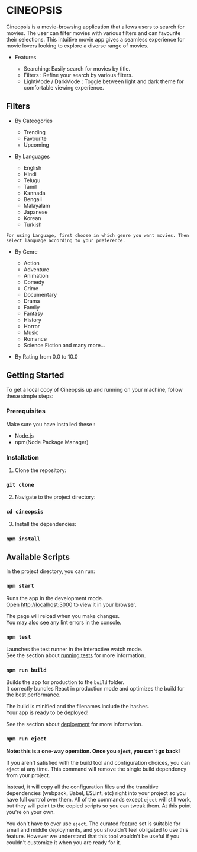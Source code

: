 # CINEOPSIS

Cineopsis is a movie-browsing application that allows users to search for movies. The user can filter movies with various filters and can favourite their selections. This intuitive movie app gives a seamless experience for movie lovers looking to explore a diverse range of movies. 


* Features

    * Searching: Easily search for movies by title.
    * Filters : Refine your search by various filters.
    * LightMode / DarkMode : Toggle between light and dark theme for comfortable viewing experience.

## Filters

* By Cateogories
    * Trending
    * Favourite
    * Upcoming

* By Languages
    * English
    * Hindi
    * Telugu
    * Tamil
    * Kannada
    * Bengali
    * Malayalam
    * Japanese
    * Korean
    * Turkish

`For using Language, first choose in which genre you want movies. Then select language according to your preference.`

* By Genre
    * Action
    * Adventure
    * Animation
    * Comedy
    * Crime
    * Documentary
    * Drama
    * Family
    * Fantasy
    * History
    * Horror
    * Music
    * Romance 
    * Science Fiction and many more...

* By Rating from 0.0 to 10.0

## Getting Started
To get a local copy of Cineopsis up and running on your machine, follow these simple steps:

### Prerequisites

Make sure you have installed these :

- Node.js
- npm(Node Package Manager)

### Installation
1. Clone the repository:
### `git clone `

2. Navigate to the project directory:
### `cd cineopsis`

3. Install the dependencies:
### `npm install`


## Available Scripts

In the project directory, you can run:

### `npm start`

Runs the app in the development mode.\
Open [http://localhost:3000](http://localhost:3000) to view it in your browser.

The page will reload when you make changes.\
You may also see any lint errors in the console.

### `npm test`

Launches the test runner in the interactive watch mode.\
See the section about [running tests](https://facebook.github.io/create-react-app/docs/running-tests) for more information.

### `npm run build`

Builds the app for production to the `build` folder.\
It correctly bundles React in production mode and optimizes the build for the best performance.

The build is minified and the filenames include the hashes.\
Your app is ready to be deployed!

See the section about [deployment](https://facebook.github.io/create-react-app/docs/deployment) for more information.

### `npm run eject`

**Note: this is a one-way operation. Once you `eject`, you can't go back!**

If you aren't satisfied with the build tool and configuration choices, you can `eject` at any time. This command will remove the single build dependency from your project.

Instead, it will copy all the configuration files and the transitive dependencies (webpack, Babel, ESLint, etc) right into your project so you have full control over them. All of the commands except `eject` will still work, but they will point to the copied scripts so you can tweak them. At this point you're on your own.

You don't have to ever use `eject`. The curated feature set is suitable for small and middle deployments, and you shouldn't feel obligated to use this feature. However we understand that this tool wouldn't be useful if you couldn't customize it when you are ready for it.


